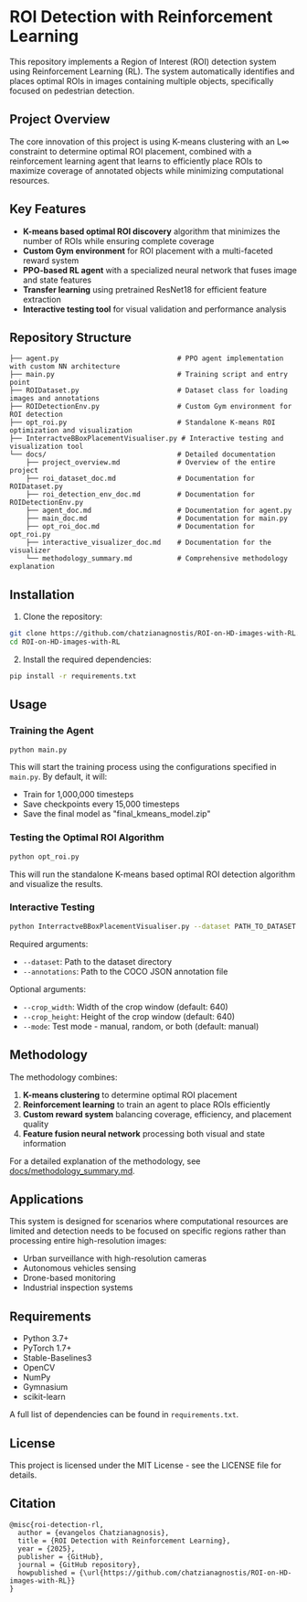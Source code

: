 # ROI Detection with Reinforcement Learning

This repository implements a Region of Interest (ROI) detection system using Reinforcement Learning (RL). The system automatically identifies and places optimal ROIs in images containing multiple objects, specifically focused on pedestrian detection.

## Project Overview

The core innovation of this project is using K-means clustering with an L∞ constraint to determine optimal ROI placement, combined with a reinforcement learning agent that learns to efficiently place ROIs to maximize coverage of annotated objects while minimizing computational resources.

## Key Features

- **K-means based optimal ROI discovery** algorithm that minimizes the number of ROIs while ensuring complete coverage
- **Custom Gym environment** for ROI placement with a multi-faceted reward system
- **PPO-based RL agent** with a specialized neural network that fuses image and state features
- **Transfer learning** using pretrained ResNet18 for efficient feature extraction
- **Interactive testing tool** for visual validation and performance analysis

## Repository Structure

```
├── agent.py                             # PPO agent implementation with custom NN architecture
├── main.py                              # Training script and entry point
├── ROIDataset.py                        # Dataset class for loading images and annotations
├── ROIDetectionEnv.py                   # Custom Gym environment for ROI detection
├── opt_roi.py                           # Standalone K-means ROI optimization and visualization
├── InterractveBBoxPlacementVisualiser.py # Interactive testing and visualization tool
└── docs/                                # Detailed documentation
    ├── project_overview.md              # Overview of the entire project
    ├── roi_dataset_doc.md               # Documentation for ROIDataset.py
    ├── roi_detection_env_doc.md         # Documentation for ROIDetectionEnv.py
    ├── agent_doc.md                     # Documentation for agent.py
    ├── main_doc.md                      # Documentation for main.py
    ├── opt_roi_doc.md                   # Documentation for opt_roi.py
    ├── interactive_visualizer_doc.md    # Documentation for the visualizer
    └── methodology_summary.md           # Comprehensive methodology explanation
```

## Installation

1. Clone the repository:
```bash
git clone https://github.com/chatzianagnostis/ROI-on-HD-images-with-RL.git
cd ROI-on-HD-images-with-RL
```

2. Install the required dependencies:
```bash
pip install -r requirements.txt
```

## Usage

### Training the Agent

```bash
python main.py
```

This will start the training process using the configurations specified in `main.py`. By default, it will:
- Train for 1,000,000 timesteps
- Save checkpoints every 15,000 timesteps
- Save the final model as "final_kmeans_model.zip"

### Testing the Optimal ROI Algorithm

```bash
python opt_roi.py
```

This will run the standalone K-means based optimal ROI detection algorithm and visualize the results.

### Interactive Testing

```bash
python InterractveBBoxPlacementVisualiser.py --dataset PATH_TO_DATASET --annotations PATH_TO_COCO_JSON
```

Required arguments:
- `--dataset`: Path to the dataset directory
- `--annotations`: Path to the COCO JSON annotation file

Optional arguments:
- `--crop_width`: Width of the crop window (default: 640)
- `--crop_height`: Height of the crop window (default: 640)
- `--mode`: Test mode - manual, random, or both (default: manual)

## Methodology

The methodology combines:

1. **K-means clustering** to determine optimal ROI placement
2. **Reinforcement learning** to train an agent to place ROIs efficiently
3. **Custom reward system** balancing coverage, efficiency, and placement quality
4. **Feature fusion neural network** processing both visual and state information

For a detailed explanation of the methodology, see [docs/methodology_summary.md](docs/methodology_summary.md).

## Applications

This system is designed for scenarios where computational resources are limited and detection needs to be focused on specific regions rather than processing entire high-resolution images:

- Urban surveillance with high-resolution cameras
- Autonomous vehicles sensing
- Drone-based monitoring
- Industrial inspection systems

## Requirements

- Python 3.7+
- PyTorch 1.7+
- Stable-Baselines3
- OpenCV
- NumPy
- Gymnasium
- scikit-learn

A full list of dependencies can be found in `requirements.txt`.

## License

This project is licensed under the MIT License - see the LICENSE file for details.

## Citation

```
@misc{roi-detection-rl,
  author = {evangelos Chatzianagnosis},
  title = {ROI Detection with Reinforcement Learning},
  year = {2025},
  publisher = {GitHub},
  journal = {GitHub repository},
  howpublished = {\url{https://github.com/chatzianagnostis/ROI-on-HD-images-with-RL}}
}
```